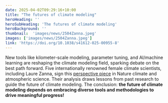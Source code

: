 ```yaml
---
date: 2025-04-02T09:29:16+10:00
title: "The futures of climate modeling"
heroHeading: ''
heroSubHeading: 'The futures of climate modeling'
heroBackground: ''
thumbnail:  'images/news/2504Zanna.jpeg'
images: ['images/news/2504Zanna.jpeg']
link: 'https://doi.org/10.1038/s41612-025-00955-8'
---
```


New tools like kilometer-scale modeling, parameter tuning, and AI/machine learning are reshaping the climate modeling field, sparking debate on the best path forward. Five internationally renowned female climate scientists, including Laure Zanna, sign this [perspective piece](https://doi.org/10.1038/s41612-025-00955-8) in Nature climate and atmospheric science. Their analysis draws lessons from past research to guide the future of climate modeling. The conclusion: **the future of climate modeling depends on embracing diverse tools and methodologies to drive meaningful progress!**